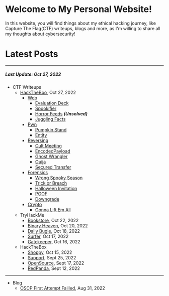 # Welcome to My Personal Website!

In this website, you will find things about my ethical hacking journey, like Capture The Flag(CTF) writeups, blogs and more, as I'm willing to share all my thoughts about cybersecurity!

# Latest Posts

* * *
##### Last Update: Oct 27, 2022

- CTF Writeups
	- [HackTheBoo](https://siunam321.github.io/ctf/hacktheboo/), Oct 27, 2022
		- [Web](https://siunam321.github.io/ctf/hacktheboo/Web/)
			- [Evaluation Deck](https://siunam321.github.io/ctf/hacktheboo/Web/Evaluation-Deck/)
			- [Spookifier](https://siunam321.github.io/ctf/hacktheboo/Web/Spookifier/)
			- [Horror Feeds](https://siunam321.github.io/ctf/hacktheboo/Web/Horror-Feeds/) ***(Unsolved)***
			- [Juggling Facts](https://siunam321.github.io/ctf/hacktheboo/Web/Juggling-Facts/)
		- [Pwn](https://siunam321.github.io/ctf/hacktheboo/Pwn/)
			- [Pumpkin Stand](https://siunam321.github.io/ctf/hacktheboo/Pwn/Pumpkin-Stand/)
			- [Entity](https://siunam321.github.io/ctf/hacktheboo/Pwn/Entity/)
		- [Reversing](https://siunam321.github.io/ctf/hacktheboo/Reversing/)
			- [Cult Meeting](https://siunam321.github.io/ctf/hacktheboo/Reversing/Cult-Meeting/)
			- [EncodedPayload](https://siunam321.github.io/ctf/hacktheboo/Reversing/EncodedPayload/)
			- [Ghost Wrangler](https://siunam321.github.io/ctf/hacktheboo/Reversing/Ghost-Wrangler/)
			- [Ouija](https://siunam321.github.io/ctf/hacktheboo/Reversing/Ouija/)
			- [Secured Transfer](https://siunam321.github.io/ctf/hacktheboo/Reversing/Secured-Transfer/)
		- [Forensics](https://siunam321.github.io/ctf/hacktheboo/Forensics/)
			- [Wrong Spooky Season](https://siunam321.github.io/ctf/hacktheboo/Forensics/Wrong-Spooky-Season/)
			- [Trick or Breach](https://siunam321.github.io/ctf/hacktheboo/Forensics/Trick-or-Breach/)
			- [Halloween Invitation](https://siunam321.github.io/ctf/hacktheboo/Forensics/Halloween-Invitation/)
			- [POOF](https://siunam321.github.io/ctf/hacktheboo/Forensics/POOF/)
			- [Downgrade](https://siunam321.github.io/ctf/hacktheboo/Forensics/Downgrade/)
		- [Crypto](https://siunam321.github.io/ctf/hacktheboo/Crypto/)
			- [Gonna Lift Em All](https://siunam321.github.io/ctf/hacktheboo/Crypto/Gonna-Lift-Em-All/)
	- TryHackMe
		- [Bookstore](https://siunam321.github.io/ctf/tryhackme/Bookstore), Oct 22, 2022
		- [Binary Heaven](https://siunam321.github.io/ctf/tryhackme/Binary-Heaven), Oct 20, 2022
		- [Daily Bugle](https://siunam321.github.io/ctf/tryhackme/Daily-Bugle), Oct 18, 2022
		- [Surfer](https://siunam321.github.io/ctf/tryhackme/Surfer), Oct 17, 2022
		- [Gatekeeper](https://siunam321.github.io/ctf/tryhackme/Gatekeeper), Oct 16, 2022
	- HackTheBox
		- [Shoppy](https://siunam321.github.io/ctf/hackthebox/Shoppy/), Oct 15, 2022
		- [Support](https://siunam321.github.io/ctf/hackthebox/Support/), Sept 25, 2022
		- [OpenSource](https://siunam321.github.io/ctf/hackthebox/OpenSource/), Sept 17, 2022
		- [RedPanda](https://siunam321.github.io/ctf/hackthebox/RedPanda/), Sept 12, 2022

* * *
- Blog
	- [OSCP First Attempt Failled](https://siunam321.github.io/blog/2022-08-31-OSCP-First-Attempt-Failled), Aug 31, 2022

